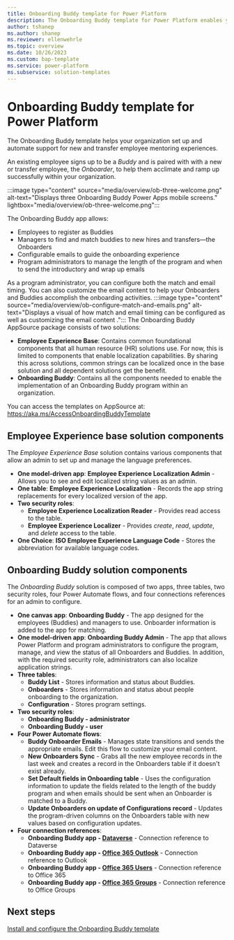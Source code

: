 ```yaml
---
title: Onboarding Buddy template for Power Platform
description: The Onboarding Buddy template for Power Platform enables you to quickly set up an app that allows you to match new employees to Buddies who help with the onboarding process.
author: tshanep
ms.author: shanep
ms.reviewer: ellenwehrle
ms.topic: overview
ms.date: 10/26/2023
ms.custom: bap-template
ms.service: power-platform
ms.subservice: solution-templates
---
```


# Onboarding Buddy template for Power Platform

The Onboarding Buddy template helps your organization set up and automate support for new and transfer employee mentoring experiences.

An existing employee signs up to be a *Buddy* and is paired with with a new or transfer employee, the *Onboarder*, to help them acclimate and ramp up successfully within your organization.

:::image type="content" source="media/overview/ob-three-welcome.png" alt-text="Displays three Onboarding Buddy Power Apps mobile screens." lightbox="media/overview/ob-three-welcome.png":::

The Onboarding Buddy app allows:

- Employees to register as Buddies
- Managers to find and match buddies to new hires and transfers—the Onboarders
- Configurable emails to guide the onboarding experience
- Program administrators to manage the length of the program and when to send the introductory and wrap up emails

As a program administrator, you can configure both the match and email timing. You can also customize the email content to help your Onboarders and Buddies accomplish the onboarding activities.
:::image type="content" source="media/overview/ob-configure-match-and-emails.png" alt-text="Displays a visual of how match and email timing can be configured as well as customizing the email content .":::
The Onboarding Buddy AppSource package consists of two solutions:

- **Employee Experience Base**: Contains common foundational components that all human resource (HR) solutions use. For now, this is limited to components that enable localization capabilities. By sharing this across solutions, common strings can be localized once in the base solution and all dependent solutions get the benefit.
- **Onboarding Buddy**: Contains all the components needed to enable the implementation of an Onboarding Buddy program within an organization.

You can access the templates on AppSource at: <https://aka.ms/AccessOnboardingBuddyTemplate>

## Employee Experience base solution components

The *Employee Experience Base* solution contains various components that allow an admin to set up and manage the language preferences.

- **One model-driven app**: **Employee Experience Localization Admin** - Allows you to see and edit localized string values as an admin.
- **One table**: **Employee Experience Localization** - Records the app string replacements for every localized version of the app.
- **Two security roles**:
  - **Employee Experience Localization Reader** - Provides read access to the table.
  - **Employee Experience Localizer** - Provides *create*, *read*, *update*, and *delete* access to the table.
- **One Choice**: **ISO Employee Experience Language Code** - Stores the abbreviation for available language codes.

## Onboarding Buddy solution components

The *Onboarding Buddy* solution is composed of two apps, three tables, two security roles, four Power Automate flows, and four connections references for an admin to configure.

- **One canvas app**: **Onboarding Buddy** - The app designed for the employees (Buddies) and managers to use. Onboarder information is added to the app for matching.
- **One model-driven app**: **Onboarding Buddy Admin** - The app that allows Power Platform and program administrators to configure the program, manage, and view the status of all Onboarders and Buddies. In addition, with the required security role, administrators can also localize application strings.
- **Three tables**:
  - **Buddy List** - Stores information and status about Buddies.
  - **Onboarders** - Stores information and status about people onboarding to the organization.
  - **Configuration** - Stores program settings.
- **Two security roles**:
  - **Onboarding Buddy - administrator**
  - **Onboarding Buddy - user**
- **Four Power Automate flows**:
  - **Buddy Onboarder Emails** - Manages state transitions and sends the appropriate emails. Edit this flow to customize your email content.
  - **New Onboarders Sync** - Grabs all the new employee records in the last week and creates a record in the Onboarders table if it doesn't exist already.
  - **Set Default fields in Onboarding table** - Uses the configuration information to update the fields related to the length of the buddy program and when emails should be sent when an Onboarder is matched to a Buddy.
  - **Update Onboarders on update of Configurations record** - Updates the program-driven columns on the Onboarders table with new values based on configuration updates.
- **Four connection references**:
  - **Onboarding Buddy app - [Dataverse](/connectors/commondataserviceforapps/)** - Connection reference to Dataverse
  - **Onboarding Buddy app - [Office 365 Outlook](/connectors/office365/)** - Connection reference to Outlook
  - **Onboarding Buddy app - [Office 365 Users](/connectors/office365users/)** - Connection reference to Office 365
  - **Onboarding Buddy app - [Office 365 Groups](/connectors/office365groups/)** - Connection reference to Office Groups

## Next steps

[Install and configure the Onboarding Buddy template](install-and-configure.md)

